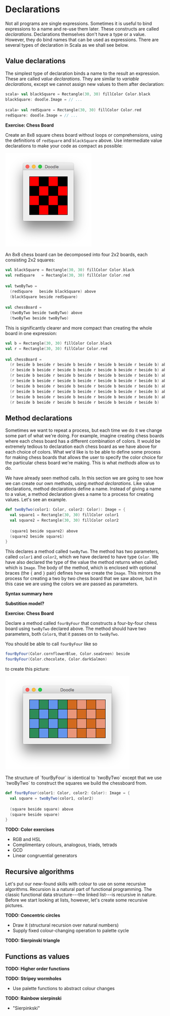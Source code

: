 # Declarations

Not all programs are single expressions.
Sometimes it is useful to bind expressions to a name and re-use them later.
These constructs are called *declarations*.
Declarations themselves don't have a type or a value.
However, they do bind names that can be used as expressions.
There are several types of declaration in Scala as we shall see below.

## Value declarations

The simplest type of declaration binds a name to the result an expression.
These are called *value declarations*.
They are similar to *variable declarations*,
except we cannot assign new values to them after declaration:

~~~ scala
scala> val blackSquare = Rectangle(30, 30) fillColor Color.black
blackSquare: doodle.Image = // ...

scala> val redSquare = Rectangle(30, 30) fillColor Color.red
redSquare: doodle.Image = // ...
~~~

**Exercise: Chess Board**

Create an 8x8 square chess board without loops or comprehensions,
using the definitions of `redSquare` and `blackSquare` above.
Use intermediate value declarations to make your code as compact as possible:

![Chess board](src/pages/declarations/chessboard.png)

<div class="solution">
An 8x8 chess board can be decomposed into four 2x2 boards,
each consisting 2x2 squares:

~~~ scala
val blackSquare = Rectangle(30, 30) fillColor Color.black
val redSquare   = Rectangle(30, 30) fillColor Color.red

val twoByTwo =
  (redSquare   beside blackSquare) above
  (blackSquare beside redSquare)

val chessBoard =
  (twoByTwo beside twoByTwo) above
  (twoByTwo beside twoByTwo)
~~~

This is significantly clearer and more compact
than creating the whole board in one expression:

~~~ scala
val b = Rectangle(30, 30) fillColor Color.black
val r = Rectangle(30, 30) fillColor Color.red

val chessBoard =
  (r beside b beside r beside b beside r beside b beside r beside b) above
  (r beside b beside r beside b beside r beside b beside r beside b) above
  (r beside b beside r beside b beside r beside b beside r beside b) above
  (r beside b beside r beside b beside r beside b beside r beside b) above
  (r beside b beside r beside b beside r beside b beside r beside b) above
  (r beside b beside r beside b beside r beside b beside r beside b) above
  (r beside b beside r beside b beside r beside b beside r beside b) above
  (r beside b beside r beside b beside r beside b beside r beside b)
~~~
</div>

## Method declarations

Sometimes we want to repeat a process, but each time we do it we change some part of what we're doing. For example, imagine creating chess boards where each chess board has a different combination of colors. It would be extremely tedious to declaration each chess board as we have above for each choice of colors. What we'd like is to be able to define some process for making chess boards that allows the user to specify the color choice for the particular chess board we're making. This is what *methods* allow us to do.

We have already seen method calls. In this section we are going to see how we can create our own methods, using *method declarations*. Like value declarations, method declarations define a name. Instead of giving a name to a value, a method declaration gives a name to a process for creating values. Let's see an example.

~~~ scala
def twoByTwo(color1: Color, color2: Color): Image = {
  val square1 = Rectangle(30, 30) fillColor color1
  val square2 = Rectangle(30, 30) fillColor color2

  (square1 beside square2) above
  (square2 beside square1)
}
~~~ 

This declares a method called `twoByTwo`. The method has two parameters, called `color1` and `color2`, which we have declared to have type `Color`. We have also declared the type of the value the method returns when called, which is `Image`. The body of the method, which is enclosed with optional braces (the `{` and `}` pair) defines how we create the `Image`. This mirrors the process for creating a two by two chess board that we saw above, but in this case we are using the colors we are passed as parameters.

**Syntax summary here**

**Substition model?**

**Exercise: Chess Board**

Declare a method called `fourByFour` that constructs a four-by-four chess board using `twoByTwo` declared above. The method should have two parameters, both `Color`s, that it passes on to `twoByTwo`. 

You should be able to call `fourByFour` like so

~~~ scala
fourByFour(Color.cornflowerBlue, Color.seaGreen) beside
fourByFour(Color.chocolate, Color.darkSalmon)
~~~

to create this picture:

![Two Chessboards](src/pages/declarations/two-chessboards.png)

<div class="solution">
The structure of `fourByFour` is identical to `twoByTwo` except that we use `twoByTwo` to construct the squares we build the chessboard from.

~~~ scala
def fourByFour(color1: Color, color2: Color): Image = {
  val square = twoByTwo(color1, color2)

  (square beside square) above
  (square beside square)
}
~~~
</div>

**TODO: Color exercises**
 - RGB and HSL
 - Complimentary colours, analogous, triads, tetrads
 - GCD
 - Linear congruential generators

## Recursive algorithms

Let's put our new-found skills with colour to use on some recursive algorithms.
Recursion is a natural part of functional programming.
The classic functional data structure---the linked list---is recursive in nature.
Before we start looking at lists, however, let's create some recursive pictures.

**TODO: Concentric circles**
- Draw it (structural recursion over natural numbers)
- Supply fixed colour-changing operation to palette cycle

**TODO: Sierpinski triangle**

## Functions as values

**TODO: Higher order functions**

**TODO: Stripey wormholes**
- Use palette functions to abstract colour changes

**TODO: Rainbow sierpinski**
- "Sierpinkski"
